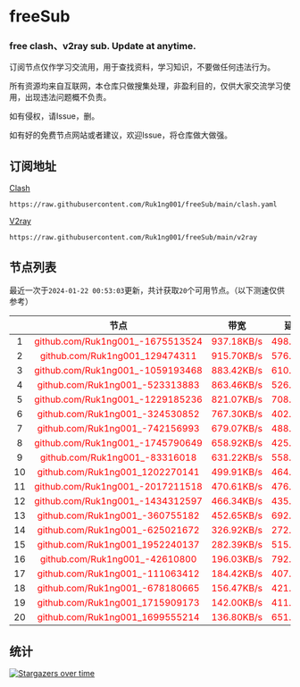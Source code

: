 # freeSub
### free clash、v2ray sub. Update at anytime.

订阅节点仅作学习交流用，用于查找资料，学习知识，不要做任何违法行为。

所有资源均来自互联网，本仓库只做搜集处理，非盈利目的，仅供大家交流学习使用，出现违法问题概不负责。

如有侵权，请Issue，删。

如有好的免费节点网站或者建议，欢迎Issue，将仓库做大做强。

## 订阅地址
[Clash](https://raw.githubusercontent.com/Ruk1ng001/freeSub/main/clash.yaml)
```
https://raw.githubusercontent.com/Ruk1ng001/freeSub/main/clash.yaml
```
[V2ray](https://raw.githubusercontent.com/Ruk1ng001/freeSub/main/v2ray)
```
https://raw.githubusercontent.com/Ruk1ng001/freeSub/main/v2ray
```

## 节点列表

最近一次于`2024-01-22 00:53:03`更新，共计获取`20`个可用节点。（以下测速仅供参考）

|  | 节点 | 带宽 | 延迟 |
|:-:|:--:|:--:|:--:|
 | 1 | <font color=red>github.com/Ruk1ng001_-1675513524</font> | <font color=red>937.18KB/s</font> | <font color=red>498.00ms</font> |
 | 2 | <font color=red>github.com/Ruk1ng001_129474311</font> | <font color=red>915.70KB/s</font> | <font color=red>576.00ms</font> |
 | 3 | <font color=red>github.com/Ruk1ng001_-1059193468</font> | <font color=red>883.42KB/s</font> | <font color=red>610.00ms</font> |
 | 4 | <font color=red>github.com/Ruk1ng001_-523313883</font> | <font color=red>863.46KB/s</font> | <font color=red>526.00ms</font> |
 | 5 | <font color=red>github.com/Ruk1ng001_-1229185236</font> | <font color=red>821.07KB/s</font> | <font color=red>708.00ms</font> |
 | 6 | <font color=red>github.com/Ruk1ng001_-324530852</font> | <font color=red>767.30KB/s</font> | <font color=red>402.00ms</font> |
 | 7 | <font color=red>github.com/Ruk1ng001_-742156993</font> | <font color=red>679.07KB/s</font> | <font color=red>488.00ms</font> |
 | 8 | <font color=red>github.com/Ruk1ng001_-1745790649</font> | <font color=red>658.92KB/s</font> | <font color=red>425.00ms</font> |
 | 9 | <font color=red>github.com/Ruk1ng001_-83316018</font> | <font color=red>631.22KB/s</font> | <font color=red>558.00ms</font> |
 | 10 | <font color=red>github.com/Ruk1ng001_1202270141</font> | <font color=red>499.91KB/s</font> | <font color=red>464.00ms</font> |
 | 11 | <font color=red>github.com/Ruk1ng001_-2017211518</font> | <font color=red>470.61KB/s</font> | <font color=red>476.00ms</font> |
 | 12 | <font color=red>github.com/Ruk1ng001_-1434312597</font> | <font color=red>466.34KB/s</font> | <font color=red>435.00ms</font> |
 | 13 | <font color=red>github.com/Ruk1ng001_-360755182</font> | <font color=red>452.65KB/s</font> | <font color=red>692.00ms</font> |
 | 14 | <font color=red>github.com/Ruk1ng001_-625021672</font> | <font color=red>326.92KB/s</font> | <font color=red>272.00ms</font> |
 | 15 | <font color=red>github.com/Ruk1ng001_1952240137</font> | <font color=red>282.39KB/s</font> | <font color=red>515.00ms</font> |
 | 16 | <font color=red>github.com/Ruk1ng001_-42610800</font> | <font color=red>196.03KB/s</font> | <font color=red>792.00ms</font> |
 | 17 | <font color=red>github.com/Ruk1ng001_-111063412</font> | <font color=red>184.42KB/s</font> | <font color=red>407.00ms</font> |
 | 18 | <font color=red>github.com/Ruk1ng001_-678180665</font> | <font color=red>156.47KB/s</font> | <font color=red>421.00ms</font> |
 | 19 | <font color=red>github.com/Ruk1ng001_1715909173</font> | <font color=red>142.00KB/s</font> | <font color=red>411.00ms</font> |
 | 20 | <font color=red>github.com/Ruk1ng001_1699555214</font> | <font color=red>136.80KB/s</font> | <font color=red>651.00ms</font> |


## 统计

[![Stargazers over time](https://starchart.cc/Ruk1ng001/freeSub.svg)](https://starchart.cc/Ruk1ng001/freeSub)
